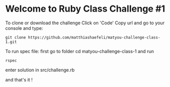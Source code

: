 # Welcome to Ruby Class Challenge #1

To clone or download the challenge Click on 'Code' Copy url and go to your console and type:
```
git clone https://github.com/matthiashaefeli/matyou-challenge-class-1.git
```
To run spec file: first go to folder cd matyou-challenge-class-1 and run
```
rspec
```
enter solution in src/challenge.rb

and that's it !
